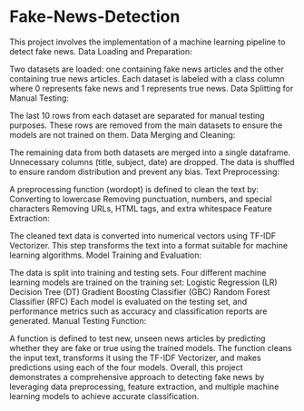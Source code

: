 # Fake-News-Detection
This project involves the implementation of a machine learning pipeline to detect fake news.
Data Loading and Preparation:

Two datasets are loaded: one containing fake news articles and the other containing true news articles.
Each dataset is labeled with a class column where 0 represents fake news and 1 represents true news.
Data Splitting for Manual Testing:

The last 10 rows from each dataset are separated for manual testing purposes.
These rows are removed from the main datasets to ensure the models are not trained on them.
Data Merging and Cleaning:

The remaining data from both datasets are merged into a single dataframe.
Unnecessary columns (title, subject, date) are dropped.
The data is shuffled to ensure random distribution and prevent any bias.
Text Preprocessing:

A preprocessing function (wordopt) is defined to clean the text by:
Converting to lowercase
Removing punctuation, numbers, and special characters
Removing URLs, HTML tags, and extra whitespace
Feature Extraction:

The cleaned text data is converted into numerical vectors using TF-IDF Vectorizer. This step transforms the text into a format suitable for machine learning algorithms.
Model Training and Evaluation:

The data is split into training and testing sets.
Four different machine learning models are trained on the training set:
Logistic Regression (LR)
Decision Tree (DT)
Gradient Boosting Classifier (GBC)
Random Forest Classifier (RFC)
Each model is evaluated on the testing set, and performance metrics such as accuracy and classification reports are generated.
Manual Testing Function:

A function is defined to test new, unseen news articles by predicting whether they are fake or true using the trained models.
The function cleans the input text, transforms it using the TF-IDF Vectorizer, and makes predictions using each of the four models.
Overall, this project demonstrates a comprehensive approach to detecting fake news by leveraging data preprocessing, feature extraction, and multiple machine learning models to achieve accurate classification.
